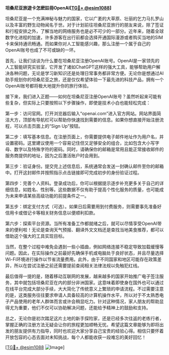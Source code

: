 **坦桑尼亚旅遊卡怎麽註冊OpenAI[[TG💪+ @esim1088](https://t.me/s/esim1088)]**

坦桑尼亚是一个充满神秘与魅力的国家，它以广袤的大草原、壮丽的乞力马扎罗山以及丰富的野生动物闻名于世。对于计划前往坦桑尼亚旅行的朋友来说，除了签证和行程安排之外，了解当地的网络服务也是必不可少的一部分。近年来，随着全球数字化进程的加速，许多游客在出行前都会选择开通国际漫游或者购买当地的SIM卡来保持通讯畅通。而如果你对人工智能感兴趣，那么注册一个属于自己的OpenAI账号也成了不可或缺的一环。

首先，让我们谈谈为什么要在坦桑尼亚注册OpenAI账号。OpenAI是一家领先的人工智能研究实验室，它开发了诸如ChatGPT这样的强大工具，能够帮助用户解决各种问题，无论是学习新知识还是处理日常事务都非常方便。无论你是想通过AI助手规划你的坦桑尼亚之旅，还是仅仅希望体验一下最先进的科技产品，拥有一个OpenAI账号都将极大地提升你的旅行体验。

接下来，我们进入正题——如何在坦桑尼亚注册OpenAI账号？虽然听起来可能有些复杂，但实际上只要按照以下步骤操作，即使是技术小白也能轻松完成：

第一步：访问官网。打开浏览器后输入“openai.com”进入官方网站。网站界面简洁大方，顶部有导航栏可以帮助你快速找到需要的信息。如果你想直接开始注册流程，可以点击页面上的“Sign Up”按钮。

第二步：填写基本信息。在注册页面上，你需要提供电子邮件地址作为用户名，并设置密码。这里建议使用一个容易记住但又足够安全的组合，比如包含大小写字母、数字以及特殊字符的密码。同时，请确保你的邮箱是常用且能正常接收邮件的服务商提供的地址，因为之后激活账户时会用到。

第三步：验证身份。提交完上述信息后，系统通常会发送一封确认邮件至你的邮箱中。打开这封邮件并按照指示点击链接即可完成初步的身份验证过程。

第四步：完善个人资料。登录成功后，你可以根据提示逐步补充更多关于自己的详细信息，如姓名、性别等。这些数据不仅有助于提高个性化服务的质量，也可能成为未来申请某些高级功能的前提条件之一。

第五步：绑定支付方式（可选）。如果日后需要用到付费服务，则需要事先准备好信用卡或借记卡等相关财务信息以便顺利扣款。

第六步：探索平台资源。当所有准备工作都就绪之后，就可以尽情享受OpenAI带来的便利啦！无论是查询天气预报、翻译外文文档还是查找当地美食推荐，都可以借助这个强大的工具实现目标。

当然，在整个过程中难免会遇到一些小插曲，例如网络连接不稳定导致加载缓慢等问题。因此，在实际操作之前最好先确保手机或电脑处于良好状态，并且尽量选择Wi-Fi环境进行操作以节省流量费用。此外，由于不同国家和地区可能存在政策差异，所以在尝试注册之前还需要提前查阅相关法律法规以免触犯红线。

最后值得一提的是，随着移动互联网的发展，越来越多的国家开始推广电子签注服务，其中就包括坦桑尼亚在内的部分非洲国家。这意味着即使身在国外也可以通过在线平台完成大部分手续，大大简化了传统意义上繁琐的申请流程。不过需要注意的是，这类服务往往要求申请人具备较高的计算机操作水平，所以对于不太熟悉电子产品使用的老年人群体而言或许会稍显吃力。针对这种情况，家人朋友的帮助显得尤为重要，他们不仅可以协助解决问题，还能给予精神上的鼓励和支持。

总之，无论你是初次踏足这片土地的新手探险家，还是已经多次往返的老练行者，掌握正确的注册方法无疑会让你的旅程更加顺畅无忧。希望这篇文章能够为即将出发的朋友提供有力指导，同时也欢迎大家分享自己宝贵的经验心得。相信只要怀着开放包容的心态去面对未知挑战，每个人都能收获一段难忘的美好回忆！

[[TG💪+ @esim1088](https://t.me/s/esim1088) ![Image](https://i.postimg.cc/4NQfJmqS/Snipaste-2025-05-13-00-14-12.png)]